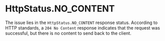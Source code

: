# HttpStatus.NO_CONTENT
The issue lies in the `HttpStatus.NO_CONTENT` response status. According to HTTP standards, a `204 No Content` response indicates that the request was successful, but there is no content to send back to the client.